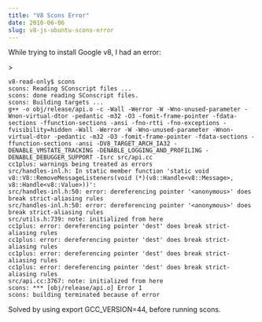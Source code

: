 ```yaml
---
title: "V8 Scons Error"
date: 2010-06-06
slug: v8-js-ubuntu-scons-error
---
```


While trying to install Google v8, I had an error:
<!--more-->>

    v8-read-only$ scons
    scons: Reading SConscript files ...
    scons: done reading SConscript files.
    scons: Building targets ...
    g++ -o obj/release/api.o -c -Wall -Werror -W -Wno-unused-parameter -Wnon-virtual-dtor -pedantic -m32 -O3 -fomit-frame-pointer -fdata-sections -ffunction-sections -ansi -fno-rtti -fno-exceptions -fvisibility=hidden -Wall -Werror -W -Wno-unused-parameter -Wnon-virtual-dtor -pedantic -m32 -O3 -fomit-frame-pointer -fdata-sections -ffunction-sections -ansi -DV8_TARGET_ARCH_IA32 -DENABLE_VMSTATE_TRACKING -DENABLE_LOGGING_AND_PROFILING -DENABLE_DEBUGGER_SUPPORT -Isrc src/api.cc
    cc1plus: warnings being treated as errors
    src/handles-inl.h: In static member function 'static void v8::V8::RemoveMessageListeners(void (*)(v8::Handle<v8::Message>, v8::Handle<v8::Value>))':
    src/handles-inl.h:50: error: dereferencing pointer '<anonymous>' does break strict-aliasing rules
    src/handles-inl.h:50: error: dereferencing pointer '<anonymous>' does break strict-aliasing rules
    src/utils.h:739: note: initialized from here
    cc1plus: error: dereferencing pointer 'dest' does break strict-aliasing rules
    cc1plus: error: dereferencing pointer 'dest' does break strict-aliasing rules
    cc1plus: error: dereferencing pointer 'dest' does break strict-aliasing rules
    cc1plus: error: dereferencing pointer 'dest' does break strict-aliasing rules
    src/api.cc:3767: note: initialized from here
    scons: *** [obj/release/api.o] Error 1
    scons: building terminated because of error


Solved by using export GCC_VERSION=44, before running scons.

